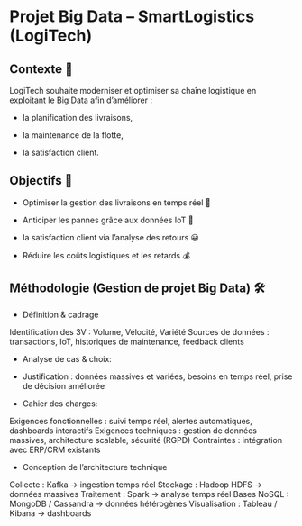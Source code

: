 # Projet Big Data – SmartLogistics (LogiTech)

## Contexte 📌

LogiTech souhaite moderniser et optimiser sa chaîne logistique en exploitant le Big Data afin d’améliorer :

* la planification des livraisons,

* la maintenance de la flotte,

* la satisfaction client.


## Objectifs 🎯

* Optimiser la gestion des livraisons en temps réel 🚚 

* Anticiper les pannes grâce aux données IoT 🔧 

* la satisfaction client via l’analyse des retours 😀 

* Réduire les coûts logistiques et les retards 💰 

## Méthodologie (Gestion de projet Big Data) 🛠️ 
* Définition & cadrage

Identification des 3V : Volume, Vélocité, Variété
Sources de données : transactions, IoT, historiques de maintenance, feedback clients

* Analyse de cas & choix:

* Justification : données massives et variées, besoins en temps réel, prise de décision améliorée

* Cahier des charges:

Exigences fonctionnelles : suivi temps réel, alertes automatiques, dashboards interactifs
Exigences techniques : gestion de données massives, architecture scalable, sécurité (RGPD)
Contraintes : intégration avec ERP/CRM existants

* Conception de l’architecture technique

Collecte : Kafka → ingestion temps réel
Stockage : Hadoop HDFS → données massives
Traitement : Spark → analyse temps réel
Bases NoSQL : MongoDB / Cassandra → données hétérogènes
Visualisation : Tableau / Kibana → dashboards

